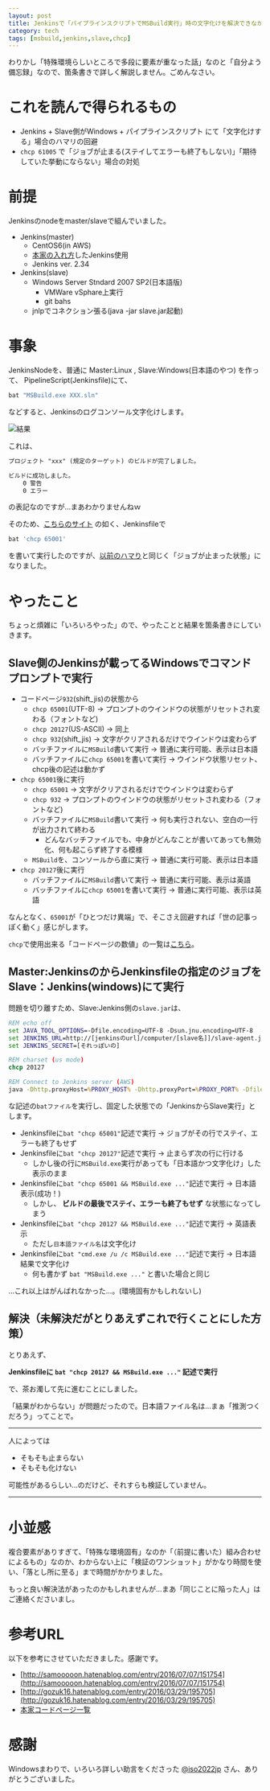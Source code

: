 ```yaml
---
layout: post
title: Jenkinsで「パイプラインスクリプトでMSBuild実行」時の文字化けを解決できなかった話
category: tech
tags: [msbuild,jenkins,slave,chcp]
---
```


わりかし「特殊環境らしいところで多段に要素が重なった話」なのと「自分よう備忘録」なので、箇条書きで詳しく解説しません。ごめんなさい。

# これを読んで得られるもの

- Jenkins + Slave側がWindows + パイプラインスクリプト にて「文字化けする」場合のハマリの回避
- `chcp 61005` で「ジョブが止まる(ステイしてエラーも終了もしない)」「期待していた挙動にならない」場合の対処

# 前提

Jenkinsのnodeをmaster/slaveで組んでいました。

- Jenkins(master)
  - CentOS6(in AWS)
  - [本家の入れ方](https://wiki.jenkins-ci.org/display/JENKINS/Installing+Jenkins+on+Red+Hat+distributions)したJenkins使用
  - Jenkins ver. 2.34
- Jenkins(slave)
  - Windows Server Stndard 2007 SP2(日本語版)
    - VMWare vSphare上実行
    - git bahs
  - jnlpでコネクション張る(java -jar slave.jar起動)


# 事象

JenkinsNodeを、普通に Master:Linux , Slave:Windows(日本語のやつ) を作って、 PipelineScript(Jenkinsfile)にて、

```groovy
bat "MSBuild.exe XXX.sln"
```

などすると、Jenkinsのログコンソール文字化けします。

![結果](images/2016-12-23-mojibake)

これは、

```txt
プロジェクト "xxx" (規定のターゲット) のビルドが完了しました。

ビルドに成功しました。
    0 警告
    0 エラー
```

の表記なのですが…まあわかりませんねｗ

そのため、[こちらのサイト](http://gozuk16.hatenablog.com/entry/2016/03/29/195705) の如く、Jenkinsfileで

```groovy
bat 'chcp 65001'
```
を書いて実行したのですが、[以前のハマり](https://kazuhito-m.github.io/tech/2016/12/05/jenkins-jobstop-by-japanesename)と同じく「ジョブが止まった状態」になりました。

# やったこと

ちょっと煩雑に「いろいろやった」ので、やったことと結果を箇条書きにしていきます。

## Slave側のJenkinsが載ってるWindowsでコマンドプロンプトで実行

- コードページ`932`(shift_jis)の状態から
  - `chcp 65001`(UTF-8) -> プロンプトのウインドウの状態がリセットされ変わる（フォントなど)
  - `chcp 20127`(US-ASCII) -> 同上
  - `chcp 932`(shift_jis) -> 文字がクリアされるだけでウインドウは変わらず
  - バッチファイルに`MSBuild`書いて実行 -> 普通に実行可能、表示は日本語
  - バッチファイルに`chcp 65001`を書いて実行 -> ウインドウ状態リセット、chcp後の記述は動かず
- `chcp 65001`後に実行
  - `chcp 65001` ->  文字がクリアされるだけでウインドウは変わらず
  - `chcp 932` -> プロンプトのウインドウの状態がリセットされ変わる（フォントなど)
  - バッチファイルに`MSBuild`書いて実行 -> 何も実行されない、空白の一行が出力されて終わる
    - どんなバッチファイルでも、中身がどんなことが書いてあっても無効化、何も起こらず終了する模様
  - `MSBuild`を、コンソールから直に実行 -> 普通に実行可能、表示は日本語
- `chcp 20127`後に実行
  - バッチファイルに`MSBuild`書いて実行 -> 普通に実行可能、表示は英語
  - バッチファイルに`chcp 65001`を書いて実行 -> 普通に実行可能、表示は英語

なんとなく、`65001`が「ひとつだけ異端」で、そこさえ回避すれば「世の記事っぽく動く」感じがします。

`chcp`で使用出来る「コードページの数値」の一覧は[こちら](https://msdn.microsoft.com/en-us/library/windows/desktop/dd317756.aspx)。

## Master:JenkinsのからJenkinsfileの指定のジョブをSlave：Jenkins(windows)にて実行

問題を切り離すため、Slave:Jenkins側の`slave.jar`は、

```bat
REM echo off
set JAVA_TOOL_OPTIONS=-Dfile.encoding=UTF-8 -Dsun.jnu.encoding=UTF-8
set JENKINS_URL=http://[jenkinsのurl]/computer/[slave名]]/slave-agent.jnlp
set JENKINS_SECRET=[それっぽいの]

REM charset (us mode)
chcp 20127

REM Connect to Jenkins server (AWS)
java -Dhttp.proxyHost=%PROXY_HOST% -Dhttp.proxyPort=%PROXY_PORT% -Dfile.encoding=UTF-8 -Dsun.jnu.encoding=UTF-8 -jar slave.jar -jnlpUrl %JENKINS_URL% -secret %JENKINS_SECRET%
```

な記述の`batファイル`を実行し、固定した状態での「JenkinsからSlave実行」とします。

- Jenkinsfileに`bat "chcp 65001"`記述で実行 -> ジョブがその行でステイ、エラーも終了もせず
- Jenkinsfileに`bat "chcp 20127"`記述で実行 -> 止まらず次の行に行ける
  - しかし後の行に`MSBuild.exe`実行があっても「日本語かつ文字化け」した表示のまま
- Jenkinsfileに`bat "chcp 65001 && MSBuild.exe ..."`記述で実行 -> 日本語表示(成功！)
  - しかし、 __ビルドの最後でステイ、エラーも終了もせず__ な状態になってしまう
- Jenkinsfileに`bat "chcp 20127 && MSBuild.exe ..."`記述で実行 -> 英語表示
  - ただし`日本語ファイル名`は文字化け
- Jenkinsfileに`bat "cmd.exe /u /c MSBuild.exe ..."`記述で実行 -> 日本語結果で文字化け
  - 何も書かず `bat "MSBuild.exe ..."` と書いた場合と同じ

…これ以上はがんばれなかった…。(環境固有かもしれないし)

## 解決（未解決だがとりあえずこれで行くことにした方策）

とりあえず、

__Jenkinsfileに `bat "chcp 20127 && MSBuild.exe ..."` 記述で実行__

で、茶お濁して先に進むことにしました。

「結果がわからない」が問題だったので。日本語ファイル名は…まぁ「推測つくだろう」ってことで。

---

人によっては

- そもそも止まらない
- そもそも化けない

可能性があるらしい…のだけど、それすらも検証していません。

---

# 小並感

複合要素がありすぎて、「特殊な環境固有」なのか「（前提に書いた）組み合わせによるもの」なのか、わからない上に「検証のワンショット」がかなり時間を使い、「落とし所に至る」まで時間がかかりました。

もっと良い解決法があったのかもしれませんが…まあ「同じことに陥った人」はご連絡くださいまし。

# 参考URL

以下を参考にさせていただきました。感謝です。

- [http://samooooon.hatenablog.com/entry/2016/07/07/151754](http://samooooon.hatenablog.com/entry/2016/07/07/151754)
- [http://gozuk16.hatenablog.com/entry/2016/03/29/195705](http://gozuk16.hatenablog.com/entry/2016/03/29/195705)
- [本家コードページ一覧](https://msdn.microsoft.com/en-us/library/windows/desktop/dd317756(v=vs.85).aspx)

# 感謝

Windowsまわりで、いろいろ詳しい助言をくださった [@iso2022jp](https://twitter.com/iso2022jp) さん、ありがとうございました。
